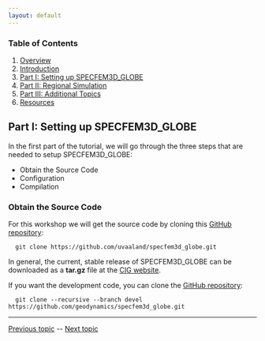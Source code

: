 ```yaml
---
layout: default
---
```


### Table of Contents
1. [Overview](/index.md)
2. [Introduction](/intro_specfem.md)
3. [Part I: Setting up SPECFEM3D_GLOBE](/getting_started.md)
4. [Part II: Regional Simulation](/prep_data.md)
5. [Part III: Additional Topics](/partIII.md)
6. [Resources](resources.md)


## Part I: Setting up SPECFEM3D_GLOBE

In the first part of the tutorial, we will go through the three steps that are
needed to setup SPECFEM3D_GLOBE:
* Obtain the Source Code
* Configuration
* Compilation

### Obtain the Source Code <a name="source_code"></a>

For this workshop we will get the source code by cloning this [GitHub repository](https://github.com/uvaaland/specfem3d):

      git clone https://github.com/uvaaland/specfem3d_globe.git

In general, the current, stable release of SPECFEM3D_GLOBE can be downloaded as
a **tar.gz** file at the [CIG website](https://geodynamics.org/cig/software/specfem3d_globe/).

If you want the development code, you can clone the [GitHub repository](https://github.com/geodynamics/specfem3d_globe):

      git clone --recursive --branch devel https://github.com/geodynamics/specfem3d_globe.git

---

[Previous topic](/intro_specfem.md) -- [Next topic](/getting_started.md)
